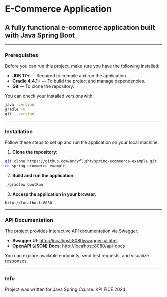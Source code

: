 # E-Commerce Application

## A fully functional e-commerce application built with Java Spring Boot

---

### Prerequisites
Before you can run this project, make sure you have the following installed:
- **JDK 17+** — Required to compile and run the application.
- **Gradle 4.4.1+** — To build the project and manage dependencies.
- **Git** — To clone the repository.

You can check your installed versions with:
```bash
java -version
gradle -v
git --version
```

---

### Installation
Follow these steps to set up and run the application on your local machine:

1. **Clone the repository:**
```bash
git clone https://github.com/andyflight/spring-ecommerce-example.git
cd spring-ecommerce-example
```

2. **Build and run the application:**
```bash
./gradlew bootRun
```

3. **Access the application in your browser:**
```
http://localhost:8080
```

---

###  API Documentation
The project provides interactive API documentation via Swagger.
- **Swagger UI**: [http://localhost:8080/swagger-ui.html](http://localhost:8080/swagger-ui.html)
- **OpenAPI (JSON) Docs**: [http://localhost:8080/api-docs](http://localhost:8080/api-docs)

You can explore available endpoints, send test requests, and visualize responses.

---
### Info
Project was written for Java Spring Course.
KPI FICE 2024

